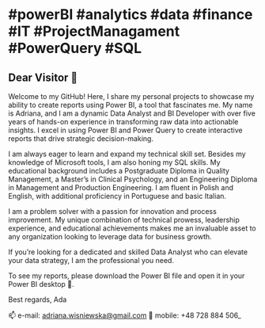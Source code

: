 # #powerBI #analytics #data #finance #IT #ProjectManagament #PowerQuery #SQL

## Dear Visitor 👋

Welcome to my GitHub! Here, I share my personal projects to showcase my ability to create reports using Power BI, a tool that fascinates me. My name is Adriana, and I am a dynamic Data Analyst and BI Developer with over five years of hands-on experience in transforming raw data into actionable insights. I excel in using Power BI and Power Query to create interactive reports that drive strategic decision-making.

I am always eager to learn and expand my technical skill set. Besides my knowledge of Microsoft tools, I am also honing my SQL skills. My educational background includes a Postgraduate Diploma in Quality Management, a Master’s in Clinical Psychology, and an Engineering Diploma in Management and Production Engineering. I am fluent in Polish and English, with additional proficiency in Portuguese and basic Italian.

I am a problem solver with a passion for innovation and process improvement. My unique combination of technical prowess, leadership experience, and educational achievements makes me an invaluable asset to any organization looking to leverage data for business growth.

If you’re looking for a dedicated and skilled Data Analyst who can elevate your data strategy, I am the professional you need.

To see my reports, please download the Power BI file and open it in your Power BI desktop 🔭.

Best regards,
Ada

📫 e-mail: adriana.wisniewska@gmail.com
💬 mobile: +48 728 884 506_
